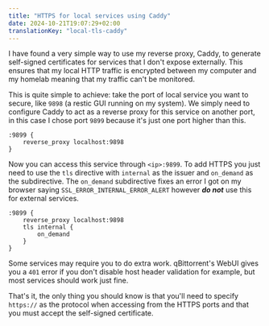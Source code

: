 ```yaml
---
title: "HTTPS for local services using Caddy"
date: 2024-10-21T19:07:29+02:00
translationKey: "local-tls-caddy"
---
```


I have found a very simple way to use my reverse proxy, Caddy, to generate self-signed certificates for services that I don't expose externally. This ensures that my local HTTP traffic is encrypted between my computer and my homelab meaning that my traffic can't be monitored.

This is quite simple to achieve: take the port of local service you want to secure, like `9898` (a restic GUI running on my system). We simply need to configure Caddy to act as a reverse proxy for this service on another port, in this case I chose port `9899` because it's just one port higher than this.

```Caddyfile
:9899 {
    reverse_proxy localhost:9898
}
```

Now you can access this service through `<ip>:9899`. To add HTTPS you just need to use the `tls` directive with `internal` as the issuer and `on_demand` as the subdirective. The `on_demand` subdirective fixes an error I got on my browser saying `SSL_ERROR_INTERNAL_ERROR_ALERT` however ***do not*** use this for external services.

```Caddyfile
:9899 {
    reverse_proxy localhost:9898
    tls internal {
        on_demand
    }
}
```

Some services may require you to do extra work. qBittorrent's WebUI gives you a `401` error if you don't disable host header validation for example, but most services should work just fine.

That's it, the only thing you should know is that you'll need to specify `https://` as the protocol when accessing from the HTTPS ports and that you must accept the self-signed certificate.
